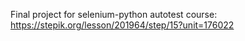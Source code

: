 Final project for selenium-python autotest course: https://stepik.org/lesson/201964/step/15?unit=176022
